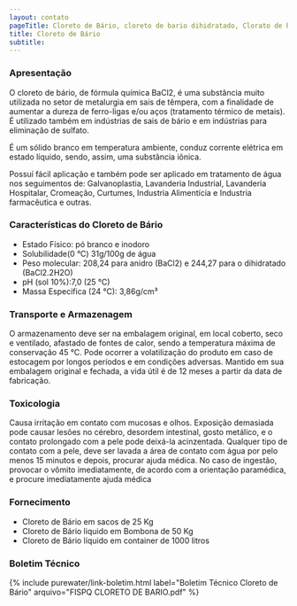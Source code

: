 ```yaml
---
layout: contato
pageTitle: Cloreto de Bário, cloreto de bario dihidratado, Clorato de bário MONOHIDRATADO, bario, BaCl2, cloreto bario para tratamento de efleuntes
title: Cloreto de Bário
subtitle: 
---
```


### Apresentação
O cloreto de bário, de fórmula química BaCl2, é uma substância muito utilizada no setor de metalurgia em sais de têmpera, com a finalidade de aumentar a dureza de ferro-ligas e/ou aços (tratamento térmico de metais). É utilizado também em indústrias de sais de bário e em indústrias para eliminação de sulfato. 

É um sólido branco em temperatura ambiente, conduz corrente elétrica em estado líquido, sendo, assim, uma substância iônica.

Possuí fácil aplicação e também pode ser aplicado em tratamento de água nos seguimentos de: Galvanoplastia, Lavanderia Industrial, Lavanderia Hospitalar, Cromeação, Curtumes, Industria Alimentícia e Industria farmacêutica e outras.

### Características do Cloreto de Bário

- Estado Físico: pó branco e inodoro
- Solubilidade(0 °C) 31g/100g de água
- Peso molecular: 208,24 para anidro (BaCl2) e 244,27 para o dihidratado (BaCl2.2H2O)
- pH (sol 10%):7,0 (25 °C)
- Massa Especifica (24 °C): 3,86g/cm³

### Transporte e Armazenagem
O armazenamento deve ser na embalagem original, em local coberto, seco e ventilado, afastado    de fontes de calor, sendo a temperatura máxima de conservação 45 °C. 
Pode ocorrer a volatilização do produto em caso de estocagem por longos períodos e em condições adversas.
Mantido em sua embalagem original e fechada, a vida útil é de 12 meses a partir da data de  fabricação.

### Toxicologia
Causa irritação em contato com mucosas e olhos. Exposição demasiada pode causar lesões no cérebro, desordem intestinal, gosto metálico, e o contato prolongado com a pele pode deixá-la acinzentada. Qualquer tipo de contato com a pele, deve ser lavada a área de contato com água por pelo menos 15 minutos e depois, procurar ajuda médica. No caso de ingestão, provocar o vômito imediatamente, de acordo com a orientação paramédica, e procure imediatamente ajuda médica

### Fornecimento

- Cloreto de Bário em sacos de 25 Kg
- Cloreto de Bário liquido em Bombona de 50 Kg
- Cloreto de Bário líquido em container de 1000 litros

### Boletim Técnico

{% include purewater/link-boletim.html label="Boletim Técnico Cloreto de Bário" arquivo="FISPQ CLORETO DE BARIO.pdf" %}



